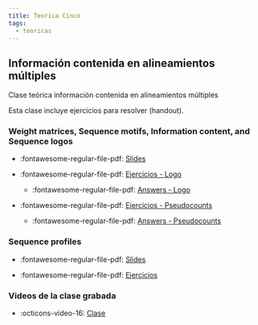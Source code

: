 ```yaml
---
title: Teorica Cinco
tags: 
  - teoricas
---
```


## Información contenida en alineamientos múltiples

 Clase teórica información contenida en alineamientos múltiples

 Esta clase incluye ejercicios para resolver (handout).

### Weight matrices, Sequence motifs, Information content, and Sequence logos

* :fontawesome-regular-file-pdf: [Slides](./files/PSSM_SeqProf_2020.pdf)

* :fontawesome-regular-file-pdf: [Ejercicios - Logo](./files/Ex_Logo.pdf)

    * :fontawesome-regular-file-pdf: [Answers - Logo](./files/Ex_Logo_ans.pdf)


* :fontawesome-regular-file-pdf: [Ejercicios - Pseudocounts](./files/Estimationofpseudocounts_2010.pdf)

    * :fontawesome-regular-file-pdf: [Answers - Pseudocounts](./files/Estimationofpseudocounts_2010.pdf)

<!--
![type:video](https://www.youtube.com/embed/2f_ZSic28ko)
-->

### Sequence profiles

* :fontawesome-regular-file-pdf: [Slides](./files/SeqProf_2020.pdf)

* :fontawesome-regular-file-pdf: [Ejercicios](./files/Psi_blast_ex.pdf)

### Videos de la clase grabada
* :octicons-video-16: [Clase](https://youtu.be/pmTpAYENm7I)

 <!--
![type:video]()
-->